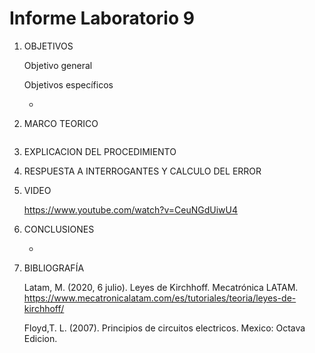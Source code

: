 # Informe Laboratorio 9
1. OBJETIVOS 

   Objetivo general
   
   

   Objetivos específicos
   
   * 
   
2. MARCO TEORICO

   ![]()
  
3. EXPLICACION DEL PROCEDIMIENTO

 
4. RESPUESTA A INTERROGANTES Y CALCULO DEL ERROR

  
  

5. VIDEO

   https://www.youtube.com/watch?v=CeuNGdUiwU4

6. CONCLUSIONES

     * 

7. BIBLIOGRAFÍA 

   Latam, M. (2020, 6 julio). Leyes de Kirchhoff. Mecatrónica LATAM. https://www.mecatronicalatam.com/es/tutoriales/teoria/leyes-de-kirchhoff/
 
   Floyd,T. L. (2007). Principios de circuitos electricos. Mexico: Octava Edicion.
